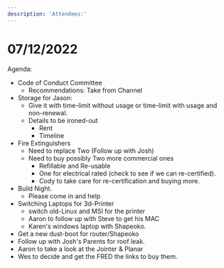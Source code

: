 ```yaml
---
description: 'Attendees:'
---
```


# 07/12/2022



Agenda:

* Code of Conduct Committee
  * Recommendations: Take from Channel
* Storage for Jason:
  * Give it with time-limit without usage or time-limit with usage and non-renewal.&#x20;
  * Details to be ironed-out
    * Rent
    * Timeline
* Fire Extinguishers
  * Need to replace Two (Follow up with Josh)
  * Need to buy possibly Two more commercial ones
    * Refillable and Re-usable
    * One for electrical rated (check to see if we can re-certified).
    * Cody to take care for re-certification and buying more.
* Build Night.
  * Please come in and help
* Switching Laptops for 3d-Printer
  * switch old-Linux and MSI for the printer
  * Aaron to follow up with Steve to get his MAC
  * Karen's windows laptop with Shapeoko.
* Get a new dust-boot for router/Shapeoko
* Follow up with Josh's Parents for roof leak.
* Aaron to take a look at the Jointer & Planar
* Wes to decide and get the FRED the links to buy them.

